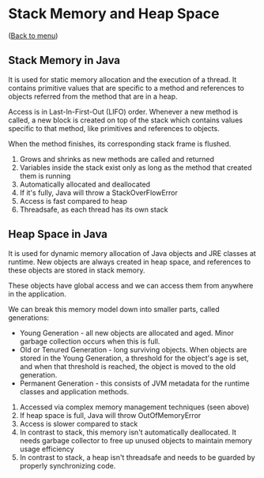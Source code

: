 # Stack Memory and Heap Space

([Back to menu](/README.md))

## Stack Memory in Java

It is used for static memory allocation and the execution of a thread. It contains primitive values that are specific to a method and references to objects referred from the method that are in a heap.

Access is in Last-In-First-Out (LIFO) order. Whenever a new method is called, a new block is created on top of the stack which contains values specific to that method, like primitives and references to objects.

When the method finishes, its corresponding stack frame is flushed.

1. Grows and shrinks as new methods are called and returned
2. Variables inside the stack exist only as long as the method that created them is running
3. Automatically allocated and deallocated
4. If it's fully, Java will throw a StackOverFlowError
5. Access is fast compared to heap
6. Threadsafe, as each thread has its own stack

## Heap Space in Java

It is used for dynamic memory allocation of Java objects and JRE classes at runtime. New objects are always created in heap space, and references to these objects are stored in stack memory.

These objects have global access and we can access them from anywhere in the application.

We can break this memory model down into smaller parts, called generations:

- Young Generation - all new objects are allocated and aged. Minor garbage collection occurs when this is full.
- Old or Tenured Generation - long surviving objects. When objects are stored in the Young Generation, a threshold for the object's age is set, and when that threshold is reached, the object is moved to the old generation.
- Permanent Generation - this consists of JVM metadata for the runtime classes and application methods.

1. Accessed via complex memory management techniques (seen above)
2. If heap space is full, Java will throw OutOfMemoryError
3. Access is slower compared to stack
4. In contrast to stack, this memory isn't automatically deallocated. It needs garbage collector to free up unused objects to maintain memory usage efficiency
5. In contrast to stack, a heap isn't threadsafe and needs to be guarded by properly synchronizing code.
